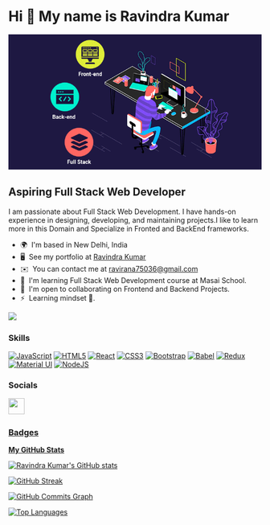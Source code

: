 Hi 👋 My name is Ravindra Kumar
=================================


![](https://github.com/Codex-Swapnil1/PortFolio/blob/main/Full-Stack-Development-Featured-Image-LevelFive-Solutions.gif)

Aspiring Full Stack Web Developer
---------------------------------

I am passionate about Full Stack Web Development. I have hands-on experience in designing, developing, and maintaining projects.I like to learn more in this Domain and Specialize in Fronted and BackEnd frameworks.

* 🌍  I'm based in New Delhi, India
* 🖥️  See my portfolio at [Ravindra Kumar](https://ravirana75036.github.io/)
* ✉️  You can contact me at [ravirana75036@gmail.com](mailto:ravirana75036@gmail.com)
* 🧠  I'm learning Full Stack Web Development course at Masai School.
* 🤝  I'm open to collaborating on Frontend and Backend Projects.
* ⚡  Learning mindset 🧠.

<a href="https://www.github.com/ravirana75036" target="_blank" rel="noreferrer"><img
src="https://img.shields.io/github/followers/Codex-Swapnil1?logo=github&style=for-the-badge&color=0891b2&labelColor=1c1917" /></a>

### Skills

<p align="left">
<a href="https://developer.mozilla.org/en-US/docs/Web/JavaScript" target="_blank" rel="noreferrer"><img src="https://raw.githubusercontent.com/danielcranney/readme-generator/main/public/icons/skills/javascript-colored.svg" width="36" height="36" alt="JavaScript" /></a>
<a href="https://developer.mozilla.org/en-US/docs/Glossary/HTML5" target="_blank" rel="noreferrer"><img src="https://raw.githubusercontent.com/danielcranney/readme-generator/main/public/icons/skills/html5-colored.svg" width="36" height="36" alt="HTML5" /></a>
<a href="https://reactjs.org/" target="_blank" rel="noreferrer"><img src="https://raw.githubusercontent.com/danielcranney/readme-generator/main/public/icons/skills/react-colored.svg" width="36" height="36" alt="React" /></a>
<a href="https://www.w3.org/TR/CSS/#css" target="_blank" rel="noreferrer"><img src="https://raw.githubusercontent.com/danielcranney/readme-generator/main/public/icons/skills/css3-colored.svg" width="36" height="36" alt="CSS3" /></a>
<a href="https://getbootstrap.com/" target="_blank" rel="noreferrer"><img src="https://raw.githubusercontent.com/danielcranney/readme-generator/main/public/icons/skills/bootstrap-colored.svg" width="36" height="36" alt="Bootstrap" /></a>
<a href="https://babeljs.io/" target="_blank" rel="noreferrer"><img src="https://raw.githubusercontent.com/danielcranney/readme-generator/main/public/icons/skills/babel-colored.svg" width="36" height="36" alt="Babel" /></a>
<a href="https://redux.js.org/" target="_blank" rel="noreferrer"><img src="https://raw.githubusercontent.com/danielcranney/readme-generator/main/public/icons/skills/redux-colored.svg" width="36" height="36" alt="Redux" /></a>
<a href="https://mui.com/" target="_blank" rel="noreferrer"><img src="https://raw.githubusercontent.com/danielcranney/readme-generator/main/public/icons/skills/materialui-colored.svg" width="36" height="36" alt="Material UI" /></a>
<a href="https://nodejs.org/en/" target="_blank" rel="noreferrer"><img src="https://raw.githubusercontent.com/danielcranney/readme-generator/main/public/icons/skills/nodejs-colored.svg" width="36" height="36" alt="NodeJS" /></a>
</p>


### Socials
 <p align="left"> <a href="https://www.github.com/ravirana75036" target="_blank" rel="noreferrer"><img src="https://raw.githubusercontent.com/danielcranney/readme-generator/main/public/icons/socials/github.svg" width="32" height="32" /></a> <a href="https://www.linkedin.com/in/ravindra-kumar-347401183/" target="_blank" rel="noreferrer">

### Badges

<b>My GitHub Stats</b>

<a href="http://www.github.com/ravirana75036"><img src="https://github-readme-stats.vercel.app/api?username=ravirana75036&show_icons=true&hide=&count_private=true&title_color=0891b2&text_color=ffffff&icon_color=0891b2&bg_color=1c1917&hide_border=true&show_icons=true" alt="Ravindra Kumar's GitHub stats" /></a>

[![GitHub Streak](https://streak-stats.demolab.com?user=ravirana75036&theme=dark)](https://git.io/streak-stats)

<a href="http://www.github.com/ravirana75036"><img src="https://github-readme-activity-graph.cyclic.app/graph?username=ravirana75036&bg_color=1c1917&color=ffffff&line=0891b2&point=ffffff&area_color=1c1917&area=true&hide_border=true&custom_title=GitHub%20Commits%20Graph" alt="GitHub Commits Graph" /></a>

<a href="https://github.com/ravirana75036" align="left"><img src="https://github-readme-stats.vercel.app/api/top-langs/?username=ravirana75036&langs_count=10&title_color=0891b2&text_color=ffffff&icon_color=0891b2&bg_color=1c1917&hide_border=true&locale=en&custom_title=Top%20%Languages" alt="Top Languages" /></a>

